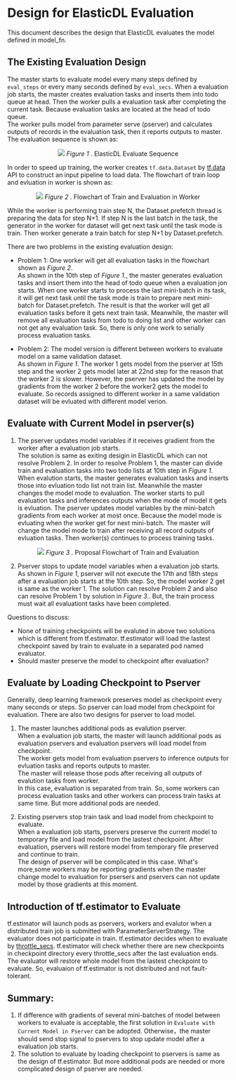 # Design for ElasticDL Evaluation

This document describes the design that ElasticDL evaluates the model defined in model_fn.

## The Existing Evaluation Design

The master starts to evaluate model every many steps defined by `eval_steps` or every many seconds defined by `eval_secs`. When a evaluation job starts, the master creates evaluation tasks and inserts them into todo queue at head. Then the worker pulls a evaluation task after completing the current task. Because evaluation tasks are located at the head of todo queue.\
The worker pulls model from parameter serve (pserver) and calculates outputs of records in the evaluation task, then it reports outputs to master. The evaluation sequence is shown as:

<center>
    <img src="figures/evaluate_sequence.svg"
    <br>
    <em>Figure 1 </em>. ElasticDL Evaluate Sequence</div>
</center>

In order to speed up training, the worker creates `tf.data.Dataset` by [tf.data]((https://www.tensorflow.org/guide/data_performance)) API to construct an input pipeline to load data. The flowchart of train loop and evluation in worker is shown as:
<center>
    <img src="figures/train_and_evaluate_flowchart.svg"
    <br>
    <em>Figure 2 </em>. Flowchart of Train and Evaluation in Worker</div>
</center>

While the worker is performing train step N, the Dataset.prefetch thread is preparing the data for step N+1. If step N is the last batch in the task, the generator in the worker for dataset will get next task until the task mode is train. Then worker generate a train batch for step N+1 by Dataset.prefetch. 

There are two problems in the existing evaluation design:

* Problem 1: One worker will get all evaluation tasks in the flowchart shown as <em>Figure 2</em>.\
As shown in the 10th step of <em> Figure 1.</em>, the master generates evaluation tasks and insert them into the head of todo queue when a evaluation jon starts. When one worker starts to process the last mini-batch in its task, it will get next task until the task mode is train to prepare next mini-batch for Dataset.prefetch. The result is that the worker will get all evaluation tasks before it gets next train task. Meanwhile, the master will remove all evaluation tasks from todo to doing list and other worker can not get any evaluation task. So, there is only one work to serially process evaluation tasks.

* Problem 2: The model version is different between workers to evaluate model on a same validation dataset.\
As shown in <em>Figure 1</em>. The worker 1 gets model from the pserver at 15th step and the worker 2 gets model later at 22nd step for the reason that the worker 2 is slower. However, the pserver has updated the model by gradients from the worker 2 before the worker2 gets the model to evaluate. So records assigned to different worker in a same validation dataset will be evluated with different model verion. 


## Evaluate with Current Model in pserver(s) 
1. The pserver updates model variables if it receives gradient from the worker after a evaluation job starts.\
The solution is same as exiting desigin in ElasticDL which can not resolve Problem 2. In order to resolve Problem 1, the master can divide train and evaluation tasks into two todo lists at 10th step in <em>Figure 1</em>. When evalution starts, the master generates evaluation tasks and inserts those into evluation todo list not train list. Meanwhile the master changes the model mode to evaluation. The worker starts to pull evaluation tasks and inferences outputs when the mode of model it gets is evluation. The pserver updates model variables by the mini-batch gradients from each worker at most once. Because the model mode is evluating when the worker get for next mini-batch. The master will change the model mode to train after receiving all record outputs of evluation tasks. Then worker(s) continues to process training tasks.
<center>
    <img src="figures/train_and_evaluate_flowchart_proposal.svg"
    <br>
    <em>Figure 3 </em>. Proposal Flowchart of Train and Evaluation </div>
</center>

2. Pserver stops to update model variables when a evaluation job starts.\
As shown in <em>Figure 1</em>, pserver will not execute the 17th and 18th steps after a evaluation job starts at the 10th step. So, the model worker 2 get is same as the worker 1. The solution can resolve Problem 2 and also can resolve Problem 1 by solution in <em>Figure 3.</em>. But, the train process must wait all evaluationt tasks have been completed. 

Questions to discuss:
* None of training checkpoints will be evaluted in above two solutions which is different from tf.estimator. tf.estimator will load the lastest checkpoint saved by train to evaluate in a separated pod named evaluator. 
* Should master preserve the model to checkpoint after evaluation?

## Evaluate by Loading Checkpoint to Pserver
Generally, deep learning framework preserves model as checkpoint every many seconds or steps. So pserver can load model from checkpoint for evaluation. There are also two designs for pserver to load model. 

1. The master launches additional pods as evalution pserver.\
When a evaluation job starts, the master will launch additional pods as evaluation pservers and evaluation pservers will load model from checkpoint.\
The worker gets model from evaluation pservers to inference outputs for evluation tasks and reports outputs to master.\
The master will release those pods after receiving all outputs of evalution tasks from worker.\
In this case, evaluation is separated from train. So, some workers can process evaluation tasks and other workers can process train tasks at same time. But more additional pods are needed.

2. Existing pservers stop train task and load model from checkpoint to evaluate.\
When a evaluation job starts, pservers preserve the current model to temporary file and load model from the lastest checkpoint. After evaluation, pservers will restore model from temporary file preserved and continue to train. \
The design of pserver will be complicated in this case. What's more,some workers may be reporting gradients when the master change model to evaluation for psersers and pservers can not update model by those gradients at this moment.


## Introduction of tf.estimator to Evaluate
tf.estimator will launch pods as pservers, workers and evalutor when a distributed train job is submitted with ParameterServerStrategy. The evaluator does not participate in train. tf.estimator decides when to evaluate by [throttle_secs](https://www.tensorflow.org/api_docs/python/tf/estimator/EvalSpec#throttle_secs). tf.estimator will check whether there are new checkpoints in checkpoint directory every throttle_secs after the last evaluation ends. The evaluator will restore whole model from the lastest checkpoint to evaluate. So, evaluaion of tf.estimator is not distributed and not fault-tolerant.

## Summary:
1. If difference with gradients of several mini-batches of model between workers to evaluate is acceptable, the first solution in `Evaluate with Current Model in Pserver` can be adopted. Otherwise，the master should send stop signal to pservers to stop update model after a evaluation job starts.
2. The solution to evaluate by loading checkpoint to pservers is same as the design of tf.estimator. But more additional pods are needed or more complicated design of pserver are needed.

